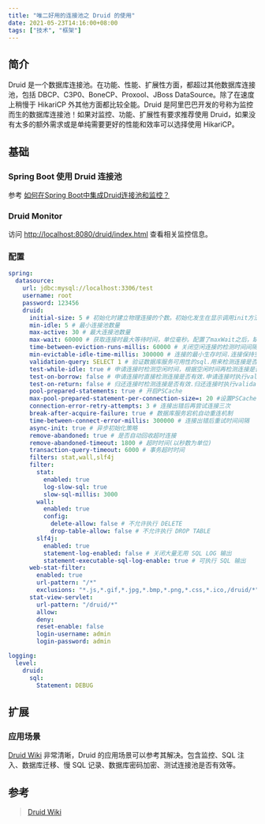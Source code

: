 ```yaml
---
title: "唯二好用的连接池之 Druid 的使用"
date: 2021-05-23T14:16:00+08:00
tags: ["技术", "框架"]
---
```


## 简介

Druid 是一个数据库连接池。在功能、性能、扩展性方面，都超过其他数据库连接池，包括 DBCP、C3P0、BoneCP、Proxool、JBoss DataSource。除了在速度上稍慢于 HikariCP 外其他方面都比较全能。Druid 是阿里巴巴开发的号称为监控而生的数据库连接池！如果对监控、功能、扩展性有要求推荐使用 Druid，如果没有太多的额外需求或是单纯需要更好的性能和效率可以选择使用 HikariCP。

## 基础
### Spring Boot 使用 Druid 连接池

参考 [如何在Spring Boot中集成Druid连接池和监控？](https://github.com/alibaba/druid/tree/master/druid-spring-boot-starter)

### Druid Monitor

访问 [http://localhost:8080/druid/index.html](http://localhost:8080/druid/index.html) 查看相关监控信息。

### 配置

```yml
spring:
  datasource:
    url: jdbc:mysql://localhost:3306/test
    username: root
    password: 123456
    druid:
      initial-size: 5 # 初始化时建立物理连接的个数。初始化发生在显示调用init方法，或者第一次getConnection时
      min-idle: 5 # 最小连接池数量
      max-active: 30 # 最大连接池数量
      max-wait: 60000 # 获取连接时最大等待时间，单位毫秒。配置了maxWait之后，缺省启用公平锁，并发效率会有所下降，如果需要可以通过配置
      time-between-eviction-runs-millis: 60000 # 关闭空闲连接的检测时间间隔.Destroy线程会检测连接的间隔时间，如果连接空闲时间大于等于minEvictableIdleTimeMillis则关闭物理连接。
      min-evictable-idle-time-millis: 300000 # 连接的最小生存时间.连接保持空闲而不被驱逐的最小时间
      validation-query: SELECT 1 # 验证数据库服务可用性的sql.用来检测连接是否有效的sql 因数据库方言而差, 例如 oracle 应该写成 SELECT 1 FROM DUAL
      test-while-idle: true # 申请连接时检测空闲时间，根据空闲时间再检测连接是否有效.建议配置为true，不影响性能，并且保证安全性。申请连接的时候检测，如果空闲时间大于timeBetweenEvictionRun
      test-on-borrow: false # 申请连接时直接检测连接是否有效.申请连接时执行validationQuery检测连接是否有效，做了这个配置会降低性能。
      test-on-return: false # 归还连接时检测连接是否有效.归还连接时执行validationQuery检测连接是否有效，做了这个配置会降低性能。
      pool-prepared-statements: true # 开启PSCache
      max-pool-prepared-statement-per-connection-size=: 20 #设置PSCache值
      connection-error-retry-attempts: 3 # 连接出错后再尝试连接三次
      break-after-acquire-failure: true # 数据库服务宕机自动重连机制
      time-between-connect-error-millis: 300000 # 连接出错后重试时间间隔
      async-init: true # 异步初始化策略
      remove-abandoned: true # 是否自动回收超时连接
      remove-abandoned-timeout: 1800 # 超时时间(以秒数为单位)
      transaction-query-timeout: 6000 # 事务超时时间
      filters: stat,wall,slf4j
      filter:
        stat:
          enabled: true
          log-slow-sql: true
          slow-sql-millis: 3000
        wall:
          enabled: true
          config:
            delete-allow: false # 不允许执行 DELETE
            drop-table-allow: false # 不允许执行 DROP TABLE
        slf4j:
          enabled: true
          statement-log-enabled: false # 关闭大量无用 SQL LOG 输出
          statement-executable-sql-log-enable: true # 可执行 SQL 输出
      web-stat-filter:
        enabled: true
        url-pattern: "/*"
        exclusions: "*.js,*.gif,*.jpg,*.bmp,*.png,*.css,*.ico,/druid/*"
      stat-view-servlet:
        url-pattern: "/druid/*"
        allow:
        deny:
        reset-enable: false
        login-username: admin
        login-password: admin

logging:
  level:
    druid:
      sql:
        Statement: DEBUG
```


## 扩展
### 应用场景

[Druid Wiki](https://github.com/alibaba/druid/wiki/%E5%B8%B8%E8%A7%81%E9%97%AE%E9%A2%98) 非常清晰，Druid 的应用场景可以参考其解决。包含监控、SQL 注入、数据库迁移、慢 SQL 记录、数据库密码加密、测试连接池是否有效等。


## 参考

> [Druid Wiki](https://github.com/alibaba/druid/wiki/%E5%B8%B8%E8%A7%81%E9%97%AE%E9%A2%98)
